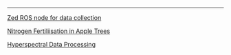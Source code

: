 <meta http-equiv='cache-control' content='no-cache'> 
<meta http-equiv='expires' content='0'> 
<meta http-equiv='pragma' content='no-cache'>

---
[Zed ROS node for data collection](zed_data_collection.md)

[Nitrogen Fertiliisation in Apple Trees](nitrogen.md)

[Hyperspectral Data Processing](hyperspectral.md)